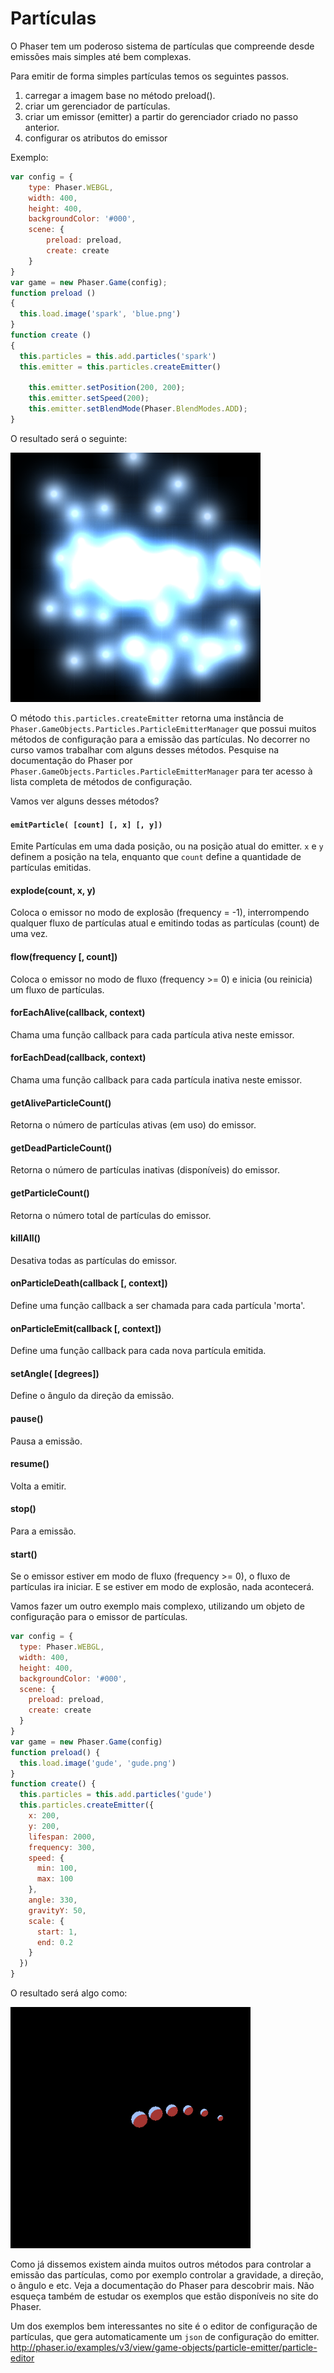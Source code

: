 # Partículas

O Phaser tem um poderoso sistema de partículas que compreende desde emissões mais simples até bem complexas.

Para emitir de forma simples partículas temos os seguintes passos.

1. carregar a imagem base no método preload().
2. criar um gerenciador de partículas.
3. criar um emissor (emitter) a partir do gerenciador criado no passo anterior.
4. configurar os atributos do emissor

Exemplo:

```javascript
var config = {
    type: Phaser.WEBGL,
    width: 400,
    height: 400,
    backgroundColor: '#000',
    scene: {
        preload: preload,
        create: create
    }
}
var game = new Phaser.Game(config);
function preload ()
{
  this.load.image('spark', 'blue.png')
}
function create ()
{
  this.particles = this.add.particles('spark')
  this.emitter = this.particles.createEmitter()

    this.emitter.setPosition(200, 200);
    this.emitter.setSpeed(200);
    this.emitter.setBlendMode(Phaser.BlendModes.ADD);
}
```
O resultado será o seguinte:

![fig 26](resources/img/fig026.png)

O método ``this.particles.createEmitter`` retorna uma instância de ``Phaser.GameObjects.Particles.ParticleEmitterManager`` que possui muitos métodos de configuração para a emissão das partículas. No decorrer no curso vamos trabalhar com alguns desses métodos. Pesquise na documentação do Phaser por ``Phaser.GameObjects.Particles.ParticleEmitterManager`` para ter acesso à lista completa de métodos de configuração.

Vamos ver alguns desses métodos?

#### ``emitParticle( [count] [, x] [, y])``
Emite Partículas em uma dada posição, ou na posição atual do emitter.
``x`` e ``y`` definem a posição na tela, enquanto que ``count`` define a quantidade de partículas emitidas.

#### explode(count, x, y)
Coloca o emissor no modo de explosão (frequency = -1), interrompendo qualquer fluxo de partículas atual e emitindo todas as partículas (count) de uma vez.

#### flow(frequency \[, count\])
Coloca o emissor no modo de fluxo (frequency >= 0) e inicia (ou reinicia) um fluxo de partículas.

#### forEachAlive(callback, context)
Chama uma função callback para cada partícula ativa neste emissor.

#### forEachDead(callback, context)
Chama uma função callback para cada partícula inativa neste emissor.

#### getAliveParticleCount()
Retorna o número de partículas ativas (em uso) do emissor.

#### getDeadParticleCount()
Retorna o número de partículas inativas (disponíveis) do emissor.

#### getParticleCount()
Retorna o número total de partículas do emissor.

#### killAll()
Desativa todas as partículas do emissor.

#### onParticleDeath(callback \[, context\])
Define uma função callback a ser chamada para cada partícula 'morta'.

#### onParticleEmit(callback \[, context\])
Define uma função callback para cada nova partícula emitida.

#### setAngle( \[degrees\])
Define o ângulo da direção da emissão.

#### pause()
Pausa a emissão.

#### resume()
Volta a emitir.

#### stop()
Para a emissão.

#### start()
Se o emissor estiver em modo de fluxo (frequency >= 0), o fluxo de partículas ira iniciar. E se estiver em modo de explosão, nada acontecerá.

Vamos fazer um outro exemplo mais complexo, utilizando um objeto de configuração para o emissor de partículas.

```javascript
var config = {
  type: Phaser.WEBGL,
  width: 400,
  height: 400,
  backgroundColor: '#000',
  scene: {
    preload: preload,
    create: create
  }
}
var game = new Phaser.Game(config)
function preload() {
  this.load.image('gude', 'gude.png')
}
function create() {
  this.particles = this.add.particles('gude')
  this.particles.createEmitter({
    x: 200,
    y: 200,
    lifespan: 2000,
    frequency: 300,
    speed: {
      min: 100,
      max: 100
    },
    angle: 330,
    gravityY: 50,
    scale: {
      start: 1,
      end: 0.2
    }
  })
}
```
O resultado será algo como:

![fig 28](resources/img/fig027.png)

Como já dissemos existem ainda muitos outros métodos para controlar a emissão das partículas, como por exemplo controlar a gravidade, a direção, o ângulo e etc. Veja a documentação do Phaser para descobrir mais. Não esqueça também de estudar os exemplos que estão disponíveis no site do Phaser.

Um dos exemplos bem interessantes no site é o editor de configuração de partículas, que gera automaticamente um ``json`` de configuração do emitter. <http://phaser.io/examples/v3/view/game-objects/particle-emitter/particle-editor>
